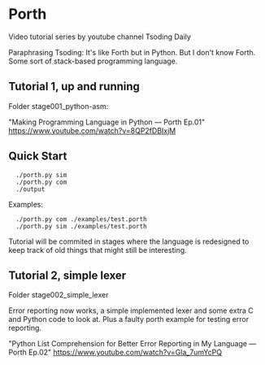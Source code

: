 # Porth

Video tutorial series by youtube channel Tsoding Daily

Paraphrasing Tsoding: 
It's like Forth but in Python. But I don't know Forth. Some sort of stack-based programming language.

## Tutorial 1, up and running

Folder stage001_python-asm:

"Making Programming Language in Python — Porth Ep.01"
https://www.youtube.com/watch?v=8QP2fDBIxjM

## Quick Start
```console
  ./porth.py sim
  ./porth.py com
  ./output
```
Examples:
 
```console
  ./porth.py com ./examples/test.porth
  ./porth.py sim ./examples/test.porth
```

Tutorial will be commited in stages where the language is redesigned to keep track of old things that might still be interesting.

## Tutorial 2, simple lexer 

Folder stage002_simple_lexer

Error reporting now works, a simple implemented lexer and some extra C and Python code to look at. Plus a faulty porth example for testing error reporting.

"Python List Comprehension for Better Error Reporting in My Language — Porth Ep.02"
https://www.youtube.com/watch?v=Gla_7umYcPQ

